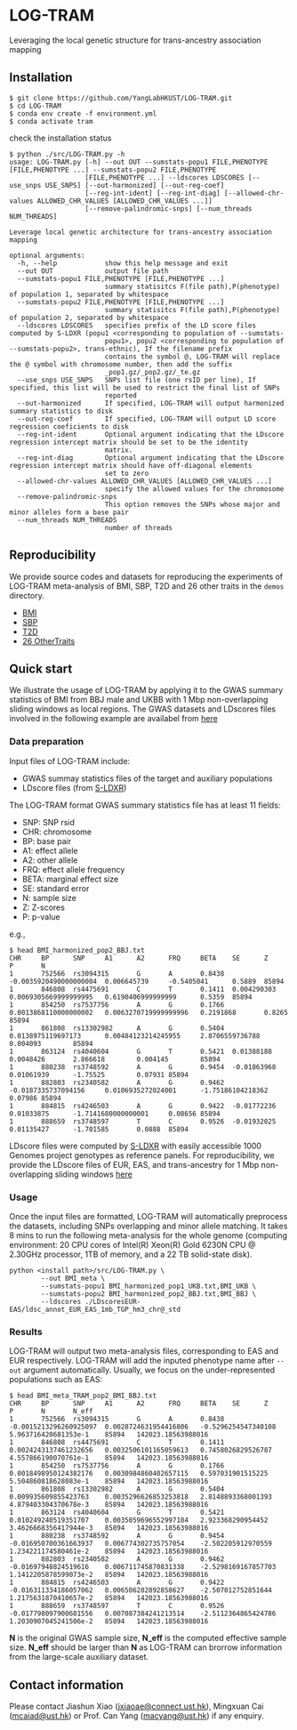 # LOG-TRAM
Leveraging the local genetic structure for trans-ancestry association mapping

## Installation
``` shell
$ git clone https://github.com/YangLabHKUST/LOG-TRAM.git
$ cd LOG-TRAM
$ conda env create -f environment.yml
$ conda activate tram
```
check the installation status
```shell
$ python ./src/LOG-TRAM.py -h
usage: LOG-TRAM.py [-h] --out OUT --sumstats-popu1 FILE,PHENOTYPE [FILE,PHENOTYPE ...] --sumstats-popu2 FILE,PHENOTYPE
                   [FILE,PHENOTYPE ...] --ldscores LDSCORES [--use_snps USE_SNPS] [--out-harmonized] [--out-reg-coef]
                   [--reg-int-ident] [--reg-int-diag] [--allowed-chr-values ALLOWED_CHR_VALUES [ALLOWED_CHR_VALUES ...]]
                   [--remove-palindromic-snps] [--num_threads NUM_THREADS]

Leverage local genetic architecture for trans-ancestry association mapping

optional arguments:
  -h, --help            show this help message and exit
  --out OUT             output file path
  --sumstats-popu1 FILE,PHENOTYPE [FILE,PHENOTYPE ...]
                        summary statisitcs F(file path),P(phenotype) of population 1, separated by whitespace
  --sumstats-popu2 FILE,PHENOTYPE [FILE,PHENOTYPE ...]
                        summary statisitcs F(file path),P(phenotype) of population 2, separated by whitespace
  --ldscores LDSCORES   specifies prefix of the LD score files computed by S-LDXR (popu1 <corresponding to population of --sumstats-
                        popu1>, popu2 <corresponding to population of --sumstats-popu2>, trans-ethnic), If the filename prefix
                        contains the symbol @, LOG-TRAM will replace the @ symbol with chromosome number, then add the suffix
                        _pop1.gz/_pop2.gz/_te.gz
  --use_snps USE_SNPS   SNPs list file (one rsID per line), If specified, this list will be used to restrict the final list of SNPs
                        reported
  --out-harmonized      If specified, LOG-TRAM will output harmonized summary statistics to disk
  --out-reg-coef        If specified, LOG-TRAM will output LD score regression coeficients to disk
  --reg-int-ident       Optional argument indicating that the LDscore regression intercept matrix should be set to be the identity
                        matrix.
  --reg-int-diag        Optional argument indicating that the LDscore regression intercept matrix should have off-diagonal elements
                        set to zero
  --allowed-chr-values ALLOWED_CHR_VALUES [ALLOWED_CHR_VALUES ...]
                        specify the allowed values for the chromosome
  --remove-palindromic-snps
                        This option removes the SNPs whose major and minor alleles form a base pair
  --num_threads NUM_THREADS
                        number of threads
```

## Reproducibility

We provide source codes and datasets for reproducing the experiments of LOG-TRAM meta-analysis of BMI, SBP, T2D and 26 other traits in the `demos` directory.
+ [BMI](https://github.com/YangLabHKUST/LOG-TRAM/blob/main/demos/BMI-demo.ipynb)
+ [SBP](https://github.com/YangLabHKUST/LOG-TRAM/blob/main/demos/SBP-demo.ipynb)
+ [T2D](https://github.com/YangLabHKUST/LOG-TRAM/blob/main/demos/T2D-demo.ipynb)
+ [26 OtherTraits](https://github.com/YangLabHKUST/LOG-TRAM/blob/main/demos/26OtherTraits-demo.ipynb)


## Quick start

We illustrate the usage of LOG-TRAM by applying it to the GWAS summary statistics of BMI from BBJ male and UKBB with 1 Mbp non-overlapping sliding windows as local regions. The GWAS datasets and LDscores files involved in the following example are availabel from [here](https://www.dropbox.com/sh/9asugdlu1lbal8o/AAB0martsgaBoR8B4hq2pc25a?dl=0)

### Data preparation

Input files of LOG-TRAM include:

- GWAS summay statistics files of the target and auxiliary populations
- LDscore files (from [S-LDXR](https://github.com/huwenboshi/s-ldxr))

The LOG-TRAM format GWAS summary statistics file has at least 11 fields:

- SNP: SNP rsid
- CHR: chromosome
- BP: base pair
- A1: effect allele
- A2: other allele
- FRQ: effect allele frequency
- BETA: marginal effect size
- SE: standard error
- N: sample size
- Z: Z-scores
- P: p-value 

e.g.,
``` shell
$ head BMI_harmonized_pop2_BBJ.txt
CHR     BP      SNP     A1      A2      FRQ     BETA    SE      Z       P       N
1       752566  rs3094315       G       A       0.8438  -0.0035920490000000004  0.006645739     -0.5405041      0.5889  85894
1       846808  rs4475691       C       T       0.1411  0.004290303     0.0069305669999999995   0.6190406999999999      0.5359  85894
1       854250  rs7537756       A       G       0.1766  0.0013868110000000002   0.0063270719999999996   0.2191868       0.8265  85894
1       861808  rs13302982      A       G       0.5404  0.0138975119697173      0.00484123214245955     2.8706559736788 0.004093        85894
1       863124  rs4040604       G       T       0.5421  0.01388188      0.0048426       2.866618        0.004145        85894
1       880238  rs3748592       A       G       0.9454  -0.01863968     0.01061939      -1.75525        0.07931 85894
1       882803  rs2340582       A       G       0.9462  -0.0187335737094156     0.0106935272024001      -1.75186104218362       0.07986 85894
1       884815  rs4246503       A       G       0.9422  -0.01772236     0.01033875      -1.7141680000000001     0.08656 85894
1       888659  rs3748597       T       C       0.9526  -0.01932025     0.01135427      -1.701585       0.0888  85894
```

LDscore files were computed by [S-LDXR](https://github.com/huwenboshi/s-ldxr) with easily accessible 1000 Genomes project genotypes as reference panels. 
For reproducibility, we provide the LDscore files of EUR, EAS, and trans-ancestry for 1 Mbp non-overlapping sliding windows [here](https://www.dropbox.com/sh/9asugdlu1lbal8o/AAB0martsgaBoR8B4hq2pc25a?dl=0)


### Usage
Once the input files are formatted, LOG-TRAM will automatically preprocess the datasets, including SNPs overlapping and minor allele matching. It takes 8 mins to run the following meta-analysis for the whole genome (computing environment: 20 CPU cores of Intel(R) Xeon(R) Gold 6230N CPU @ 2.30GHz processor, 1TB of memory, and a 22 TB solid-state disk). 

``` shell
python <install path>/src/LOG-TRAM.py \
        --out BMI_meta \
        --sumstats-popu1 BMI_harmonized_pop1_UKB.txt,BMI_UKB \
        --sumstats-popu2 BMI_harmonized_pop2_BBJ.txt,BMI_BBJ \
        --ldscores ./LDscoresEUR-EAS/ldsc_annot_EUR_EAS_1mb_TGP_hm3_chr@_std
```

### Results

LOG-TRAM will output two meta-analysis files, corresponding to EAS and EUR respectively. LOG-TRAM will add the inputed phenotype name after `--out` argument automatically. Usually, we focus on the under-represented populations such as EAS:

``` shell
$ head BMI_meta_TRAM_pop2_BMI_BBJ.txt
CHR     BP      SNP     A1      A2      FRQ     BETA    SE      Z       P       N       N_eff
1       752566  rs3094315       G       A       0.8438  -0.0015213296260925097  0.0028724631954416806   -0.5296254547340108     5.963716420681353e-1    85894   142023.18563988016
1       846808  rs4475691       C       T       0.1411  0.0024243137461232656   0.0032506101165059613   0.7458026829526787      4.557866190070761e-1    85894   142023.18563988016
1       854250  rs7537756       A       G       0.1766  0.0018498950124382176   0.0030984860402657115   0.597031901515225       5.504860818628083e-1    85894   142023.18563988016
1       861808  rs13302982      A       G       0.5404  0.009935609855423763    0.0035296626853253818   2.8148893368001393      4.879403304370678e-3    85894   142023.18563988016
1       863124  rs4040604       G       T       0.5421  0.010249240519351707    0.0035059696552997184   2.923368290954452       3.4626668356417944e-3   85894   142023.18563988016
1       880238  rs3748592       A       G       0.9454  -0.016950700361663937   0.006774302735757054    -2.502205912970559      1.234221174580461e-2    85894   142023.18563988016
1       882803  rs2340582       A       G       0.9462  -0.01697948824519616    0.006711745870831338    -2.5298169167857703     1.1412205878599073e-2   85894   142023.18563988016
1       884815  rs4246503       A       G       0.9422  -0.016311334186057062   0.006506282892858627    -2.507012752851644      1.2175631870410657e-2   85894   142023.18563988016
1       888659  rs3748597       T       C       0.9526  -0.017798097900681556   0.007087384241213514    -2.5112364865424786     1.2030907045241506e-2   85894   142023.18563988016
```
**N** is the original GWAS sample size, **N_eff** is the computed effective sample size. **N_eff** should be larger than **N** as LOG-TRAM can brorrow information from the large-scale auxiliary dataset.


## Contact information

Please contact Jiashun Xiao (jxiaoae@connect.ust.hk), Mingxuan Cai (mcaiad@ust.hk) or Prof. Can Yang (macyang@ust.hk) if any enquiry.



